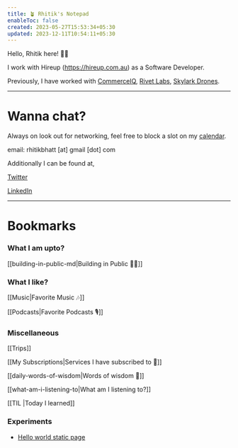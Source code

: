 ```yaml
---
title: 🪴 Rhitik's Notepad
enableToc: false
created: 2023-05-27T15:53:34+05:30
updated: 2023-12-11T10:54:11+05:30
---
```


Hello, Rhitik here! 👋🏼

I work with Hireup (https://hireup.com.au) as a Software Developer.

Previously, I have worked with [CommerceIQ](https://commerceiq.ai/), [Rivet Labs](https://rivetlabs.io/), [Skylark Drones](https://skylarkdrones.com/).

---

# Wanna chat?

Always on look out for networking, feel free to block a slot on my [calendar](https://calendly.com/rhitik/catchup).

email: rhitikbhatt [at] gmail [dot] com

Additionally I can be found at,

[Twitter](https://twitter.com/lambainsaan)

[LinkedIn](https://www.linkedin.com/in/rhitik-bhatt/)

---

# Bookmarks

### What I am upto?

[[building-in-public-md|Building in Public 👷🏽]]

### What I like?

[[Music|Favorite Music 🎶]]

[[Podcasts|Favorite Podcasts 🎙️]]


### Miscellaneous

[[Trips]]

[[My Subscriptions|Services I have subscribed to 💸]]

[[daily-words-of-wisdom|Words of wisdom 🧙]]

[[what-am-i-listening-to|What am I listening to?]]

[[TIL |Today I learned]]

### Experiments

- [Hello world static page](/index.html)

